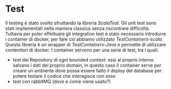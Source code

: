 # Test

Il testing è stato svolto sfruttando la libreria *ScalaTest*.
Gli unit test sono stati implementati nella maniera classica senza riscontrare difficoltà.
Tuttavia per poter effettuare gli integration test è stato necessario introdurre i container di docker, per fare ciò abbiamo utilizzato *TestContainers-scala*.
Questa libreria è un wrapper di *TestContainers-Java* e permette di utilizzare contenitori di docker.
I container servono per una serie di test, tra i quali:
- test dei Repository di ogni bounded context: essi al proprio interno salvano i dati del proprio domain, in questo caso il container serve per creare un ambiente dove possa essere fatto il deploy del database per potere testare il codice che interagisce con esso
- test con rabbitMQ (dove e come viene usato?)